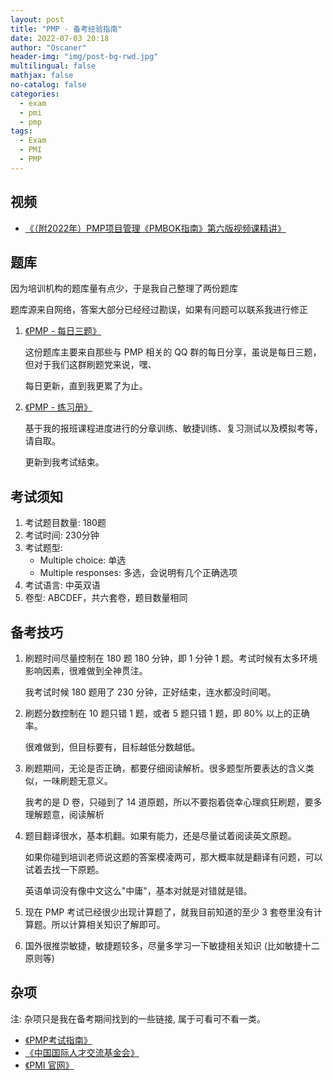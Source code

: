 ```yaml
---
layout: post
title: "PMP - 备考经验指南"
date: 2022-07-03 20:18
author: "Oscaner"
header-img: "img/post-bg-rwd.jpg"
multilingual: false
mathjax: false
no-catalog: false
categories:
  - exam
  - pmi
  - pmp
tags:
  - Exam
  - PMI
  - PMP
---
```


## 视频

- [《（附2022年）PMP项目管理《PMBOK指南》第六版视频课精讲》](https://www.bilibili.com/video/BV1i64y1a74v)

## 题库

因为培训机构的题库量有点少，于是我自己整理了两份题库

题库源来自网络，答案大部分已经经过勘误，如果有问题可以联系我进行修正

1. [《PMP - 每日三题》](https://www.markji.com/deck/61d314dae97ea7a62b20ff63?access_key=kzfe307r)

    这份题库主要来自那些与 PMP 相关的 QQ 群的每日分享，虽说是每日三题，但对于我们这群刷题党来说，嘿、

    每日更新，直到我更累了为止。

2. [《PMP - 练习册》](https://www.markji.com/deck/61ed3752025c1563d639314a?access_key=kzfcsrzf)

    基于我的报班课程进度进行的分章训练、敏捷训练、复习测试以及模拟考等，请自取。

    更新到我考试结束。

## 考试须知

1. 考试题目数量: 180题
2. 考试时间: 230分钟
3. 考试题型:
    - Multiple choice: 单选
    - Multiple responses: 多选，会说明有几个正确选项
4. 考试语言: 中英双语
5. 卷型: ABCDEF，共六套卷，题目数量相同

## 备考技巧

1. 刷题时间尽量控制在 180 题 180 分钟，即 1 分钟 1 题。考试时候有太多环境影响因素，很难做到全神贯注。

    我考试时候 180 题用了 230 分钟，正好结束，连水都没时间喝。

2. 刷题分数控制在 10 题只错 1 题，或者 5 题只错 1 题，即 80% 以上的正确率。

    很难做到，但目标要有，目标越低分数越低。

3. 刷题期间，无论是否正确，都要仔细阅读解析。很多题型所要表达的含义类似，一味刷题无意义。

    我考的是 D 卷，只碰到了 14 道原题，所以不要抱着侥幸心理疯狂刷题，要多理解题意，阅读解析

4. 题目翻译很水，基本机翻。如果有能力，还是尽量试着阅读英文原题。

    如果你碰到培训老师说这题的答案模凌两可，那大概率就是翻译有问题，可以试着去找一下原题。

    英语单词没有像中文这么"中庸"，基本对就是对错就是错。

5. 现在 PMP 考试已经很少出现计算题了，就我目前知道的至少 3 套卷里没有计算题。所以计算相关知识了解即可。

6. 国外很推崇敏捷，敏捷题较多，尽量多学习一下敏捷相关知识 (比如敏捷十二原则等)

## 杂项

注: 杂项只是我在备考期间找到的一些链接, 属于可看可不看一类。

- [《PMP考试指南》](https://pmichina.org/exams/5887.jhtml)
- [《中国国际人才交流基金会》](http://exam.chinapmp.cn/)
- [《PMI 官网》](https://www.pmi.org/)
